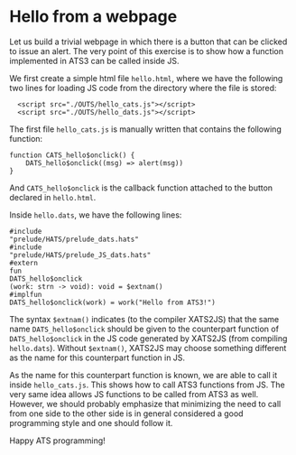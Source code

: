 # Hello from a webpage

Let us build a trivial webpage in which there is a button that can be
clicked to issue an alert. The very point of this exercise is to show
how a function implemented in ATS3 can be called inside JS.

We first create a simple html file `hello.html`, where we have
the following two lines for loading JS code from the directory where
the file is stored:

```
  <script src="./OUTS/hello_cats.js"></script>
  <script src="./OUTS/hello_dats.js"></script>
```

The first file `hello_cats.js` is manually written that contains the
following function:
  
```
function CATS_hello$onclick() {
    DATS_hello$onclick((msg) => alert(msg))
}
```
And `CATS_hello$onclick` is the callback function attached to the
button declared in `hello.html`.

Inside `hello.dats`, we have the following lines:

```
#include
"prelude/HATS/prelude_dats.hats"
#include
"prelude/HATS/prelude_JS_dats.hats"
#extern
fun
DATS_hello$onclick
(work: strn -> void): void = $extnam()
#implfun
DATS_hello$onclick(work) = work("Hello from ATS3!")
```

The syntax `$extnam()` indicates (to the compiler XATS2JS) that the
same name `DATS_hello$onclick` should be given to the counterpart
function of `DATS_hello$onclick` in the JS code generated by XATS2JS
(from compiling `hello.dats`). Without `$extnam()`, XATS2JS may choose
something different as the name for this counterpart function in JS.

As the name for this counterpart function is known, we are able to
call it inside `hello_cats.js`. This shows how to call ATS3 functions
from JS. The very same idea allows JS functions to be called from ATS3
as well. However, we should probably emphasize that minimizing the
need to call from one side to the other side is in general considered
a good programming style and one should follow it.

Happy ATS programming!
